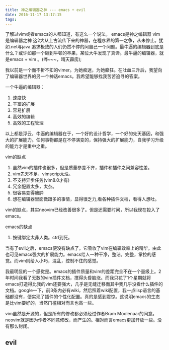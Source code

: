 ```yaml
---
title: 神之编辑器之神 --- emacs + evil
date: 2016-11-17 13:17:15
tags:
---
```


了解过vim或者emacs的人都知道，有这么一个说法。
emacs是神之编辑器
vim是编辑器之神
这2大从上古流传下来的神器，在程序界的第一之争，从未停止。犹如.net与java
追求极致的人们仍然不停的问自己一个问题。最牛逼的编辑器到底是什么？或许如那一个砸到牛顿的苹果，某位大牛发现了真谛。最牛逼的编辑器，就是emacs + vim 。(哗~~~，晴天霹雳);

我以前是一个而不折不扣的vimer。为她痴迷，为她癫狂。在吐血三升后，我望向了编辑器世界的另一个神话emacs。我希望能够找我苦苦追寻的答案。

一个牛逼的编辑器：
1. 速度快
2. 丰富的扩展
3. 容易扩展
4. 高效的编辑
5. 高效的工程管理

以上都是浮云，牛逼的编辑器在于，一个好的设计哲学，一个好的先天基因，和强大的扩展能力。任何事物都是在不停演变的，保持强大的扩展能力，自我学习升级的能力才是重中之重。


vim的缺点
1. 虽然vim的插件也很多，但是质量参差不齐，插件和插件之间兼容性差。
2. vim先天不足，vimscrip太烂。
3. 不支持异步任务(vim8.0才有)
4. 冗余配置太多，太杂。
5. 很容易变得臃肿
6. 想在编辑器里面做跟多的事情，显得很乏力,看各种插件文档，看得人想吐。


vim的缺点，其实neovim已经改善很多了。但是还需要时间，所以我现在投入了emacs。

emacs的缺点
1. 按键绑定太非人类。ctrl到死。


当有了evil之后，emacs便没有缺点了。它吸收了vim在编辑效率上的精华。由此也可见emacs强大的扩展能力。emacs给人一种干净，整洁，完整，掌控的感觉。而vim则给人小巧，混乱，控制不住的感觉。

我最明显的一个感觉是。emacs的插件质量和vim的差距完全不在一个量级上。2年时间我看了无数的vim插件文档，搅得头昏脑涨。而我只花了1个星期就将emacs打造得比我的vim还要强大，几乎是无缝迁移而其中我几乎没看什么插件的文档。google一下，前3条内必有wiki，然后照着wiki配置，我一点lisp语言的基础都没有，便实现了插件的个性化配置。真的是感到震惊。这说明emacs的生态是比vim要好的，当然门槛相对而言也高一些。

vim虽然是开源的，但是所有的修改都必须经过作者Bram Moolenaar的同意。neovim就是因为作者不同意修改，而产生的。相对而言emacs更加开放一些。没有那么封闭。


## evil
